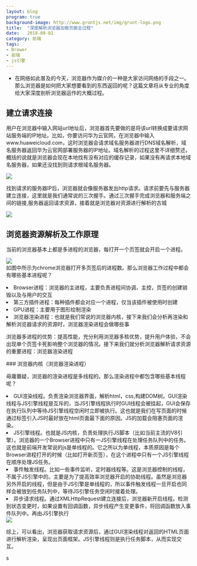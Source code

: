 ```yaml
---
layout: blog
program: true
background-image: http://www.gruntjs.net/img/grunt-logo.png
title:  "深度解析浏览器加载页面全过程"
date:   2018-09-01
category: 前端
tags:
- Brower
- 前端
- js引擎
---
```


- 在网络如此普及的今天，浏览器作为媒介的一种是大家访问网络的手段之一。那么浏览器是如何把大家想要看到的东西返回的呢？这篇文章将从专业的角度给大家深度剖析浏览器运作的大概过程。

## 建立请求连接

<p>用户在浏览器中输入网站url地址后，浏览器首先要做的是将该url转换成要请求网站服务端的IP地址。比如，你要访问华为云官网，在浏览器中输入www.huaweicloud.com，这时浏览器会请求域名服务器进行DNS域名解析，域名服务器返回华为云官网部署服务器的IP地址。域名解析的过程这里不详细赘述，概括的说就是浏览器会现在本地找有没有对应的缓存记录，如果没有再请求本地域名服务器，如果还没找到则请求根域名服务器。</p>
<div><img src=“http://img2.ph.126.net/jg4zSbNtyyr6b9WsmV3pEA==/1879689894574266209.jpg”></div>
<p>
  找到请求的服务器IP后，浏览器就会像服务器发出http请求。请求前要先与服务器建立连接，这里就是我们通常说的三次握手。通过三次握手完成浏览器和服务端之间的链接,服务器返回请求资源，接着就是浏览器对资源进行解析的古城
</p>
<img src="http://img2.ph.126.net/crHIJ6xo_3DcghVF_DY7xg==/6597741568263534812.jpg">

## 浏览器资源解析及工作原理
<p>
  当前的浏览器基本上都是多进程的浏览器，每打开一个页签就会开启一个进程。
  <div><img src="http://img1.ph.126.net/3oxPlcuKlJ9L5RDqFQTmbw==/788411409867092284.png"></div>如图中所示为chrome浏览器打开多页签后的进程数。那么浏览器工作过程中都会有哪些基本进程呢？
</p>
<div>
  <li>Browser进程：浏览器的主进程，主要负责进程间协调，主控，页签的创建销毁以及与用户的交互</li>
  <li>第三方插件进程：每种插件都会对应一个进程，仅当该插件被使用时创建</li>
  <li>GPU进程：主要用于图形绘制渲染</li>
  <li>浏览器渲染进程：也就是我们常说的浏览器内核，接下来我们会分析再渲染和解析浏览器请求的资源时，浏览器渲染进程会做哪些事</li>
</div>
<p>浏览器多进程的优势：提高性能，充分利用浏览器多核优势，提升用户体验，不会出现单个页签卡死影响整个浏览器的情况。接下来我们就分析浏览器解析请求资源的重要进程：浏览器渲染进程</p>
### 浏览器内核（浏览器渲染进程）
<p>毋庸置疑，浏览器的渲染进程是多线程的。那么渲染进程中都包含哪些基本线程呢？</p>
<div>
  <li>GUI渲染线程。负责渲染浏览器界面，解析html，css,构建DOM树。GUI渲染线程与JS引擎线程是互斥的，当JS引擎线程执行时GUI线程会被挂起，GUI会保存在执行队列中等待JS引擎线程空闲时立即被执行。这也就是我们在写页面的时候通过标签引入JS时最好放在html页面最下面的原因。JS的加载会阻塞页面的渲染。</li>
  <li>JS引擎线程。也就是JS内核，负责处理执行JS脚本（比如当前主流的V8引擎）。浏览器的一个Browser进程中只有一JS引擎线程在处理任务队列中的任务。这也就是前端开发常说的js是单线程的。它之所以为单线程，本质原因是每个Browser进程打开的时候（比如打开新页签），在这个进程中只有一个JS引擎线程在顺序处理JS任务。</li>
  <li>事件触发线程。比如一些事件监听，定时器线程等。这是浏览器控制的线程，不属于JS引擎中的。主要是为了提高效率浏览器开启的协助线程。虽然是浏览器另外开启的线程，但是由于JS引擎是单线程的，所以事件触发线程一旦开启也同样会被放到任务队列中，等待JS引擎任务空闲时接着处理。</li>
  <li>异步请求线程。通过XMLHttpRequest建立连接后，浏览器新开启线程。检测到状态变更时，如果设置有回调函数，异步线程产生变更事件，将回调函数放入事件队列中。再由JS引擎执行</li>
</div>
<div>
  <img src="http://img0.ph.126.net/Hghb6W_oDqp6awFHtgRITQ==/6631499873773239438.jpeg"/>
</div>
<p>综上，可以看出，浏览器获取请求资源后，通过GUI渲染线程对返回的HTML页面进行解析渲染，呈现出页面框架。JS引擎线程则是执行任务脚本，从而实现交互。</p>s
